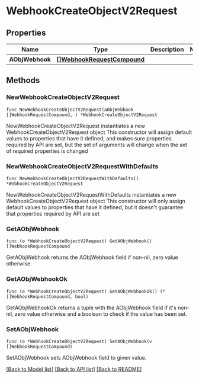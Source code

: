 # WebhookCreateObjectV2Request

## Properties

Name | Type | Description | Notes
------------ | ------------- | ------------- | -------------
**AObjWebhook** | [**[]WebhookRequestCompound**](WebhookRequestCompound.md) |  | 

## Methods

### NewWebhookCreateObjectV2Request

`func NewWebhookCreateObjectV2Request(aObjWebhook []WebhookRequestCompound, ) *WebhookCreateObjectV2Request`

NewWebhookCreateObjectV2Request instantiates a new WebhookCreateObjectV2Request object
This constructor will assign default values to properties that have it defined,
and makes sure properties required by API are set, but the set of arguments
will change when the set of required properties is changed

### NewWebhookCreateObjectV2RequestWithDefaults

`func NewWebhookCreateObjectV2RequestWithDefaults() *WebhookCreateObjectV2Request`

NewWebhookCreateObjectV2RequestWithDefaults instantiates a new WebhookCreateObjectV2Request object
This constructor will only assign default values to properties that have it defined,
but it doesn't guarantee that properties required by API are set

### GetAObjWebhook

`func (o *WebhookCreateObjectV2Request) GetAObjWebhook() []WebhookRequestCompound`

GetAObjWebhook returns the AObjWebhook field if non-nil, zero value otherwise.

### GetAObjWebhookOk

`func (o *WebhookCreateObjectV2Request) GetAObjWebhookOk() (*[]WebhookRequestCompound, bool)`

GetAObjWebhookOk returns a tuple with the AObjWebhook field if it's non-nil, zero value otherwise
and a boolean to check if the value has been set.

### SetAObjWebhook

`func (o *WebhookCreateObjectV2Request) SetAObjWebhook(v []WebhookRequestCompound)`

SetAObjWebhook sets AObjWebhook field to given value.



[[Back to Model list]](../README.md#documentation-for-models) [[Back to API list]](../README.md#documentation-for-api-endpoints) [[Back to README]](../README.md)


